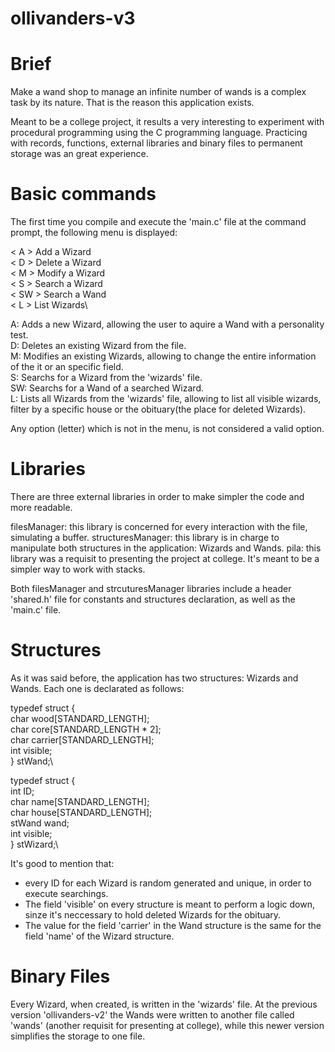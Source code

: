 # ollivanders-v3

# Brief
Make a wand shop to manage an infinite number of wands is a complex task by its nature. That is the reason this application exists.

Meant to be a college project, it results a very interesting to experiment with procedural programming using the C programming language. Practicing with records, functions, external libraries and binary files to permanent storage was an great experience.

# Basic commands
The first time you compile and execute the 'main.c' file at the command prompt, the following menu is displayed:

< A > Add a Wizard\
< D > Delete a Wizard\
< M > Modify a Wizard\
< S > Search a Wizard\
< SW > Search a Wand\
< L > List Wizards\

A: Adds a new Wizard, allowing the user to aquire a Wand with a personality test.\
D: Deletes an existing Wizard from the file.\
M: Modifies an existing Wizards, allowing to change the entire information of the it or an specific field.\
S: Searchs for a Wizard from the 'wizards' file.\
SW: Searchs for a Wand of a searched Wizard.\
L: Lists all Wizards from the 'wizards' file, allowing to list all visible wizards, filter by a specific house or the obituary(the place for deleted Wizards).

Any option (letter) which is not in the menu, is not considered a valid option.

# Libraries
There are three external libraries in order to make simpler the code and more readable.

filesManager: this library is concerned for every interaction with the file, simulating a buffer.
structuresManager: this library is in charge to manipulate both structures in the application: Wizards and Wands.
pila: this library was a requisit to presenting the project at college. It's meant to be a simpler way to work with stacks.

Both filesManager and strcuturesManager libraries include a header 'shared.h' file for constants and structures declaration, as well as the 'main.c' file.

# Structures
As it was said before, the application has two structures: Wizards and Wands. Each one is declarated as follows:

typedef struct {\
    char wood[STANDARD_LENGTH];\
    char core[STANDARD_LENGTH * 2];\
    char carrier[STANDARD_LENGTH];\
    int visible;\
} stWand;\

typedef struct {\
    int ID;\
    char name[STANDARD_LENGTH];\
    char house[STANDARD_LENGTH];\
    stWand wand;\
    int visible;\
} stWizard;\

It's good to mention that:
- every ID for each Wizard is random generated and unique, in order to execute searchings.
- The field 'visible' on every structure is meant to perform a logic down, sinze it's neccessary to hold deleted Wizards for the obituary.
- The value for the field 'carrier' in the Wand structure is the same for the field 'name' of the Wizard structure.

# Binary Files
Every Wizard, when created, is written in the 'wizards' file. At the previous version 'ollivanders-v2' the Wands were written to another file called 'wands' (another requisit for presenting at college), while this newer version simplifies the storage to one file.

